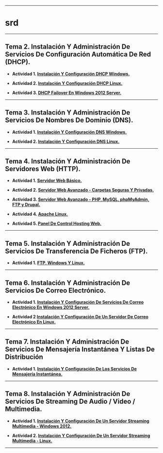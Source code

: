 ___

# srd

___

## **Tema 2. Instalación Y Administración De Servicios De Configuración Automática De Red (DHCP).**

* **Actividad 1. [Instalación Y Configuración DHCP Windows.](https://github.com/NoeClariNista/srd/blob/master/trim1/u2/instalacion_y_configuracion_dhcp_windows.md)**

* **Actividad 2. [Instalación Y Configuración DHCP Linux.](https://github.com/NoeClariNista/srd/blob/master/trim1/u2/instalacion_y_configuracion_dhcp_linux.md)**

* **Actividad 3. [DHCP Failover En Windows 2012 Server.](https://github.com/NoeClariNista/srd/blob/master/trim1/u2/dhcp_failover_en_windows_2012_server.md)**

---

## **Tema 3. Instalación Y Administración De Servicios De Nombres De Dominio (DNS).**

* **Actividad 1. [Instalación Y Configuración DNS Windows.](https://github.com/NoeClariNista/srd/blob/master/trim1/u3/instalacion_y_configuracion_dns_w2012.md)**

* **Actividad 2. [Instalación Y Configuración DNS Linux.](https://github.com/NoeClariNista/srd/blob/master/trim1/u3/servidor_dns_linux_bind9.md)**

---

## **Tema 4. Instalación Y Administración De Servidores Web (HTTP).**

* **Actividad 1. [Servidor Web Básico.](https://github.com/NoeClariNista/srd/blob/master/trim1/u4/servidor_web_basico.md)**

* **Actividad 2. [Servidor Web Avanzado - Carpetas Seguras Y Privadas.](https://github.com/NoeClariNista/srd/blob/master/trim1/u4/servidor_web_avanzado.md)**

* **Actividad 3. [Servidor Web Avanzado - PHP, MySQL, phpMyAdmin, FTP y Drupal.](https://github.com/NoeClariNista/srd/blob/master/trim1/u4/servidor_web_avanzado_2.md)**

* **Actividad 4. [Apache Linux.](https://github.com/NoeClariNista/srd/blob/master/trim1/u4/apache_linux.md)**

* **Actividad 5. [Panel De Control Hosting Web.](https://github.com/NoeClariNista/srd/blob/master/trim1/u4/panel_de_control_hosting_web.md)**

---

## **Tema 5. Instalación Y Administración De Servicios De Transferencia De Ficheros (FTP).**

* **Actividad 1. [FTP. Windows Y Linux.](https://github.com/NoeClariNista/srd/blob/master/trim2/u5/instalacion_y_configuracion_del_servicio_ftp_en_windows_2012_server_y_linux.md)**

---

## **Tema 6. Instalación Y Administración De Servicios De Correo Electrónico.**

* **Actividad 1. [Instalación Y Configuración De Servicios De Correo Electrónico En Windows 2012 Server.](https://github.com/NoeClariNista/srd/blob/master/trim2/u6/instalacion_y_configuracion_de_servicios_de_correo_electronico_windows.md)**

* **Actividad 2 [Instalación Y Configuración De Un Servidor De Correo Electrónico En Linux.](https://github.com/NoeClariNista/srd/blob/master/trim2/u6/instalacion_y_configuracion_servidor_correo_electronico_linux.md)**

---

## **Tema 7. Instalación Y Administración De Servicios De Mensajería Instantánea Y Listas De Distribución**

* **Actividad 1. [Instalación Y Configuración De Los Servicios De Mensajería Instantánea.](https://github.com/NoeClariNista/srd/blob/master/trim2/u7/instalacion_y_configuracion_servicios_mensajeria_instantanea.md)**

---

## **Tema 8. Instalación Y Administración De Servicios De Streaming De Audio / Video / Multimedia.**

* **Actividad 1. [Instalación Y Configuración De Un Servidor Streaming Multimedia - Windows 2012.](https://github.com/NoeClariNista/srd/blob/master/trim2/u8/instalacion_y_configuracion_servidor_streaming_multimedia_windows.md)**

* **Actividad 2. [Instalación Y Configuración De Un Servidor Streaming Multimedia - Linux.](https://github.com/NoeClariNista/srd/blob/master/trim2/u8/instalacion_y_configuracion_servidor_streaming_multimedia_linux.md)**

---
